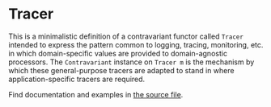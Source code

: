 Tracer
======

This is a minimalistic definition of a contravariant functor called `Tracer`
intended to express the pattern common to logging, tracing, monitoring, etc.
in which domain-specific values are provided to domain-agnostic processors.
The `Contravariant` instance on `Tracer m` is the mechanism by which these
general-purpose tracers are adapted to stand in where application-specific
tracers are required.

Find documentation and examples in [the source file](src/Control/Tracer.hs).

